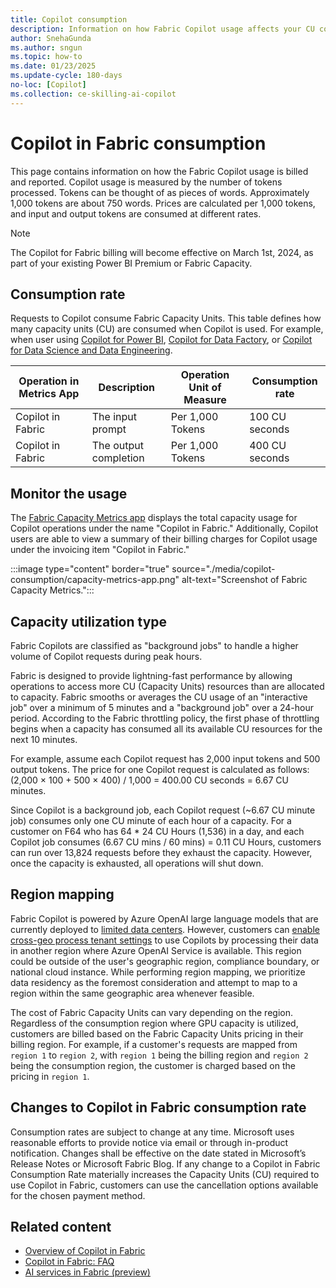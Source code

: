```yaml
---
title: Copilot consumption
description: Information on how Fabric Copilot usage affects your CU consumption.
author: SnehaGunda
ms.author: sngun
ms.topic: how-to
ms.date: 01/23/2025
ms.update-cycle: 180-days
no-loc: [Copilot]
ms.collection: ce-skilling-ai-copilot
---
```


# Copilot in Fabric consumption

This page contains information on how the Fabric Copilot usage is billed and reported. Copilot usage is measured by the number of tokens processed. Tokens can be thought of as pieces of words. Approximately 1,000 tokens are about 750 words. Prices are calculated per 1,000 tokens, and input and output tokens are consumed at different rates.

> [!NOTE]
> The Copilot for Fabric billing will become effective on March 1st, 2024, as part of your existing Power BI Premium or Fabric Capacity.


## Consumption rate
Requests to Copilot consume Fabric Capacity Units. This table defines how many capacity units (CU) are consumed when Copilot is used. For example, when user using [Copilot for Power BI](/power-bi/create-reports/copilot-introduction), [Copilot for Data Factory](../fundamentals/copilot-fabric-data-factory.md), or [Copilot for Data Science and Data Engineering](../data-engineering/copilot-notebooks-overview.md).

| **Operation in Metrics App** | **Description** | **Operation Unit of Measure** | **Consumption rate** |
|---|---|---|---|
|Copilot in Fabric |The input prompt |Per 1,000 Tokens |100 CU seconds|
|Copilot in Fabric |The output completion |Per 1,000 Tokens|400 CU seconds|


## Monitor the usage  
The [Fabric Capacity Metrics app](../enterprise/metrics-app-compute-page.md) displays the total capacity usage for Copilot operations under the name "Copilot in Fabric." Additionally, Copilot users are able to view a summary of their billing charges for Copilot usage under the invoicing item "Copilot in Fabric."

:::image type="content" border="true" source="./media/copilot-consumption/capacity-metrics-app.png" alt-text="Screenshot of Fabric Capacity Metrics.":::


## Capacity utilization type 

Fabric Copilots are classified as "background jobs" to handle a higher volume of Copilot requests during peak hours.

Fabric is designed to provide lightning-fast performance by allowing operations to access more CU (Capacity Units) resources than are allocated to capacity. Fabric smooths or averages the CU usage of an "interactive job" over a minimum of 5 minutes and a "background job" over a 24-hour period. According to the Fabric throttling policy, the first phase of throttling begins when a capacity has consumed all its available CU resources for the next 10 minutes.

For example, assume each Copilot request has 2,000 input tokens and 500 output tokens. The price for one Copilot request is calculated as follows: (2,000 × 100 + 500 × 400) / 1,000 = 400.00 CU seconds = 6.67 CU minutes.

Since Copilot is a background job, each Copilot request (~6.67 CU minute job) consumes only one CU minute of each hour of a capacity. For a customer on F64 who has 64 * 24 CU Hours (1,536) in a day, and each Copilot job consumes (6.67 CU mins / 60 mins) = 0.11 CU Hours, customers can run over 13,824 requests before they exhaust the capacity. However, once the capacity is exhausted, all operations will shut down.

## Region mapping 

Fabric Copilot is powered by Azure OpenAI large language models that are currently deployed to [limited data centers](../data-science/ai-services/ai-services-overview.md#available-regions). However, customers can [enable cross-geo process tenant settings](../admin/service-admin-portal-copilot.md) to use Copilots by processing their data in another region where Azure OpenAI Service is available. This region could be outside of the user's geographic region, compliance boundary, or national cloud instance. While performing region mapping, we prioritize data residency as the foremost consideration and attempt to map to a region within the same geographic area whenever feasible. 

The cost of Fabric Capacity Units can vary depending on the region. Regardless of the consumption region where GPU capacity is utilized, customers are billed based on the Fabric Capacity Units pricing in their billing region. For example, if a customer's requests are mapped from `region 1` to `region 2`, with `region 1` being the billing region and `region 2` being the consumption region, the customer is charged based on the pricing in `region 1`.

## Changes to Copilot in Fabric consumption rate

Consumption rates are subject to change at any time. Microsoft uses reasonable efforts to provide notice via email or through in-product notification. Changes shall be effective on the date stated in Microsoft’s Release Notes or Microsoft Fabric Blog. If any change to a Copilot in Fabric Consumption Rate materially increases the Capacity Units (CU) required to use Copilot in Fabric, customers can use the cancellation options available for the chosen payment method.

## Related content

- [Overview of Copilot in Fabric](../fundamentals/copilot-fabric-overview.md)
- [Copilot in Fabric: FAQ](../fundamentals/copilot-faq-fabric.yml)
- [AI services in Fabric (preview)](../data-science/ai-services/ai-services-overview.md)
